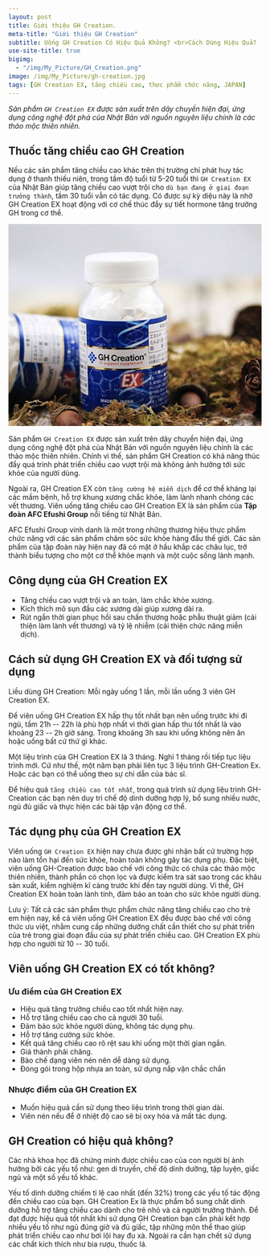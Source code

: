 ```yaml
---
layout: post
title: Giới thiệu GH Creation.
meta-title: "Giới thiệu GH Creation"
subtitle: Uống GH Creation Có Hiệu Quả Không? <br>Cách Dùng Hiệu Quả?
use-site-title: true
bigimg:
  - "/img/My_Picture/GH_Creation.png"
image: /img/My_Picture/gh-creation.jpg
tags: [GH Creation EX, tăng chiều cao, thực phẩm chức năng, JAPAN]
---
```

*Sản phẩm `GH Creation EX` được sản xuất trên dây chuyền hiện đại, ứng dụng công nghệ đột phá của Nhật Bản với nguồn nguyên liệu chính là các thảo mộc thiên nhiên.*

Thuốc tăng chiều cao GH Creation
--------------------------------

Nếu các sản phẩm tăng chiều cao khác trên thị trường chỉ phát huy tác dụng ở thanh thiếu niên, trong tầm độ tuổi từ 5-20 tuổi thì `GH Creation EX` của Nhật Bản giúp tăng chiều cao vượt trội cho `dù bạn đang ở giai đoạn trưởng thành`, tầm 30 tuổi vẫn có tác dụng. Có được sự kỳ diệu này là nhờ GH Creation EX hoạt động với cơ chế thúc đẩy sự tiết hormone tăng trưởng GH trong cơ thể.

<div class="post-img-post">
    <img src="/img/My_Picture/gh-creation.jpg">
</div>

Sản phẩm `GH Creation EX` được sản xuất trên dây chuyền hiện đại, ứng dụng công nghệ đột phá của Nhật Bản với nguồn nguyên liệu chính là các thảo mộc thiên nhiên. Chính vì thế, sản phẩm GH Creation có khả năng thúc đẩy quá trình phát triển chiều cao vượt trội mà không ảnh hưởng tới sức khỏe của người dùng.

Ngoài ra, GH Creation EX còn `tăng cường hệ miễn dịch` để cơ thể kháng lại các mầm bệnh, hỗ trợ khung xương chắc khỏe, làm lành nhanh chóng các vết thương. Viên uống tăng chiều cao GH Creation EX là sản phẩm của **Tập đoàn AFC Efushi Group** nổi tiếng từ Nhật Bản.

AFC Efushi Group vinh danh là một trong những thương hiệu thực phẩm chức năng với các sản phẩm chăm sóc sức khỏe hàng đầu thế giới. Các sản phẩm của tập đoàn này hiện nay đã có mặt ở hầu khắp các châu lục, trở thành biểu tượng cho một cơ thể khỏe mạnh và một cuộc sống lành mạnh.

Công dụng của GH Creation EX
----------------------------

-   Tăng chiều cao vượt trội và an toàn, làm chắc khỏe xương.
-   Kích thích mô sụn đầu các xương dài giúp xương dài ra.
-   Rút ngắn thời gian phục hồi sau chấn thương hoặc phẫu thuật giảm (cải thiện làm lành vết thương) và tỷ lệ nhiễm (cải thiện chức năng miễn dịch).

Cách sử dụng GH Creation EX và đối tượng sử dụng
------------------------------------------------

Liều dùng GH Creation: Mỗi ngày uống 1 lần, mỗi lần uống 3 viên GH Creation EX.

Để viên uống GH Creation EX hấp thụ tốt nhất bạn nên uống trước khi đi ngủ, tầm 21h -- 22h là phù hợp nhất vì thời gian hấp thu tốt nhất là vào khoảng 23 -- 2h giờ sáng. Trong khoảng 3h sau khi uống không nên ăn hoặc uống bất cứ thứ gì khác.

Một liệu trình của GH Creation EX là 3 tháng. Nghỉ 1 tháng rồi tiếp tục liệu trình mới. Cứ như thế, một năm bạn phải liên tục 3 liệu trình GH-Creation Ex. Hoặc các bạn có thể uống theo sự chỉ dẫn của bác sĩ.

Để hiệu quả `tăng chiều cao tốt nhất`, trong quá trình sử dụng liệu trình GH-Creation các bạn nên duy trì chế độ dinh dưỡng hợp lý, bổ sung nhiều nước, ngủ đủ giấc và thực hiện các bài tập vận động cơ thể.

Tác dụng phụ của GH Creation EX
-------------------------------

Viên uống `GH Creation EX` hiện nay chưa được ghi nhận bất cứ trường hợp nào làm tổn hại đến sức khỏe, hoàn toàn không gây tác dụng phụ. Đặc biệt, viên uống GH-Creation được bào chế với công thức có chứa các thảo mộc thiên nhiên, thành phần có chọn lọc và được kiểm tra sát sao trong các khâu sản xuất, kiểm nghiệm kĩ càng trước khi đến tay người dùng. Vì thế, GH Creation EX hoàn toàn lành tính, đảm bảo an toàn cho sức khỏe người dùng.

Lưu ý: Tất cả các sản phẩm thực phẩm chức năng tăng chiều cao cho trẻ em hiện nay, kể cả viên uống GH Creation EX đều được bào chế với công thức ưu việt, nhằm cung cấp những dưỡng chất cần thiết cho sự phát triển của trẻ trong giai đoạn đầu của sự phát triển chiều cao. GH Creation EX phù hợp cho người từ 10 -- 30 tuổi.

Viên uống GH Creation EX có tốt không?
--------------------------------------

### Ưu điểm của GH Creation EX

-   Hiệu quả tăng trưởng chiều cao tốt nhất hiện nay.
-   Hỗ trợ tăng chiều cao cho cả người 30 tuổi.
-   Đảm bảo sức khỏe người dùng, không tác dụng phụ.
-   Hỗ trợ tăng cường sức khỏe.
-   Kết quả tăng chiều cao rõ rệt sau khi uống một thời gian ngắn.
-   Giá thành phải chăng.
-   Bào chế dạng viên nén nên dễ dàng sử dụng.
-   Đóng gói trong hộp nhựa an toàn, sử dụng nắp vặn chắc chắn

### Nhược điểm của GH Creation EX

-   Muốn hiệu quả cần sử dụng theo liệu trình trong thời gian dài.
-   Viên nén nếu để ở nhiệt độ cao sẽ bị oxy hóa và mất tác dụng.

GH Creation có hiệu quả không?
------------------------------

Các nhà khoa học đã chứng minh được chiều cao của con người bị ảnh hưởng bởi các yếu tố như: gen di truyền, chế độ dinh dưỡng, tập luyện, giấc ngủ và một số yếu tố khác.

Yếu tố dinh dưỡng chiếm tỉ lệ cao nhất (đến 32%) trong các yếu tố tác động đến chiều cao của bạn. GH Creation Ex là thực phẩm bổ sung chất dinh dưỡng hỗ trợ tăng chiều cao dành cho trẻ nhỏ và cả người trưởng thành. Để đạt được hiệu quả tốt nhất khi sử dụng GH Creation bạn cần phải kết hợp nhiều yếu tố như ngủ đúng giờ và đủ giấc, tập những môn thể thao giúp phát triển chiều cao như bơi lội hay đu xà. Ngoài ra cần hạn chết sử dụng các chất kích thích như bia rượu, thuốc lá.